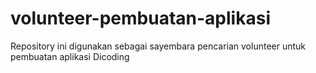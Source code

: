 # volunteer-pembuatan-aplikasi
Repository ini digunakan sebagai sayembara pencarian volunteer untuk pembuatan aplikasi Dicoding
